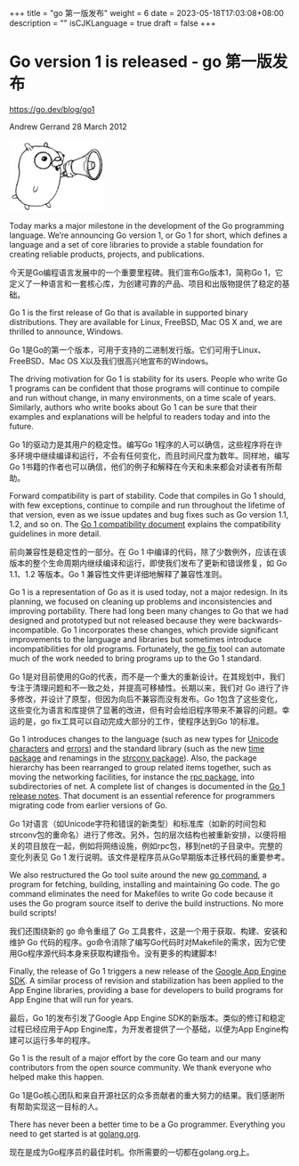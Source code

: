 +++
title = "go 第一版发布"
weight = 6
date = 2023-05-18T17:03:08+08:00
description = ""
isCJKLanguage = true
draft = false
+++

# Go version 1 is released - go 第一版发布

https://go.dev/blog/go1

Andrew Gerrand
28 March 2012

![img](GoVersion1IsReleased_img/gophermega.jpg)

Today marks a major milestone in the development of the Go programming language. We’re announcing Go version 1, or Go 1 for short, which defines a language and a set of core libraries to provide a stable foundation for creating reliable products, projects, and publications.

今天是Go编程语言发展中的一个重要里程碑。我们宣布Go版本1，简称Go 1，它定义了一种语言和一套核心库，为创建可靠的产品、项目和出版物提供了稳定的基础。

Go 1 is the first release of Go that is available in supported binary distributions. They are available for Linux, FreeBSD, Mac OS X and, we are thrilled to announce, Windows.

Go 1是Go的第一个版本，可用于支持的二进制发行版。它们可用于Linux、FreeBSD、Mac OS X以及我们很高兴地宣布的Windows。

The driving motivation for Go 1 is stability for its users. People who write Go 1 programs can be confident that those programs will continue to compile and run without change, in many environments, on a time scale of years. Similarly, authors who write books about Go 1 can be sure that their examples and explanations will be helpful to readers today and into the future.

Go 1的驱动力是其用户的稳定性。编写Go 1程序的人可以确信，这些程序将在许多环境中继续编译和运行，不会有任何变化，而且时间尺度为数年。同样地，编写Go 1书籍的作者也可以确信，他们的例子和解释在今天和未来都会对读者有所帮助。

Forward compatibility is part of stability. Code that compiles in Go 1 should, with few exceptions, continue to compile and run throughout the lifetime of that version, even as we issue updates and bug fixes such as Go version 1.1, 1.2, and so on. The [Go 1 compatibility document](https://go.dev/doc/go1compat.html) explains the compatibility guidelines in more detail.

前向兼容性是稳定性的一部分。在 Go 1 中编译的代码，除了少数例外，应该在该版本的整个生命周期内继续编译和运行，即使我们发布了更新和错误修复，如 Go 1.1、1.2 等版本。Go 1 兼容性文件更详细地解释了兼容性准则。

Go 1 is a representation of Go as it is used today, not a major redesign. In its planning, we focused on cleaning up problems and inconsistencies and improving portability. There had long been many changes to Go that we had designed and prototyped but not released because they were backwards-incompatible. Go 1 incorporates these changes, which provide significant improvements to the language and libraries but sometimes introduce incompatibilities for old programs. Fortunately, the [go fix](https://go.dev/cmd/go/#Run_go_tool_fix_on_packages) tool can automate much of the work needed to bring programs up to the Go 1 standard.

Go 1是对目前使用的Go的代表，而不是一个重大的重新设计。在其规划中，我们专注于清理问题和不一致之处，并提高可移植性。长期以来，我们对 Go 进行了许多修改，并设计了原型，但因为向后不兼容而没有发布。Go 1包含了这些变化，这些变化为语言和库提供了显著的改进，但有时会给旧程序带来不兼容的问题。幸运的是，go fix工具可以自动完成大部分的工作，使程序达到Go 1的标准。

Go 1 introduces changes to the language (such as new types for [Unicode characters](https://go.dev/doc/go1.html#rune) and [errors](https://go.dev/doc/go1.html#errors)) and the standard library (such as the new [time package](https://go.dev/doc/go1.html#time) and renamings in the [strconv package](https://go.dev/doc/go1.html#strconv)). Also, the package hierarchy has been rearranged to group related items together, such as moving the networking facilities, for instance the [rpc package](https://go.dev/pkg/net/rpc/), into subdirectories of net. A complete list of changes is documented in the [Go 1 release notes](https://go.dev/doc/go1.html). That document is an essential reference for programmers migrating code from earlier versions of Go.

Go 1对语言（如Unicode字符和错误的新类型）和标准库（如新的时间包和strconv包的重命名）进行了修改。另外，包的层次结构也被重新安排，以便将相关的项目放在一起，例如将网络设施，例如rpc包，移到net的子目录中。完整的变化列表见 Go 1 发行说明。该文件是程序员从Go早期版本迁移代码的重要参考。

We also restructured the Go tool suite around the new [go command](https://go.dev/doc/go1.html#cmd_go), a program for fetching, building, installing and maintaining Go code. The go command eliminates the need for Makefiles to write Go code because it uses the Go program source itself to derive the build instructions. No more build scripts!

我们还围绕新的 go 命令重组了 Go 工具套件，这是一个用于获取、构建、安装和维护 Go 代码的程序。go命令消除了编写Go代码时对Makefile的需求，因为它使用Go程序源代码本身来获取构建指令。没有更多的构建脚本!

Finally, the release of Go 1 triggers a new release of the [Google App Engine SDK](https://developers.google.com/appengine/docs/go). A similar process of revision and stabilization has been applied to the App Engine libraries, providing a base for developers to build programs for App Engine that will run for years.

最后，Go 1的发布引发了Google App Engine SDK的新版本。类似的修订和稳定过程已经应用于App Engine库，为开发者提供了一个基础，以便为App Engine构建可以运行多年的程序。

Go 1 is the result of a major effort by the core Go team and our many contributors from the open source community. We thank everyone who helped make this happen.

Go 1是Go核心团队和来自开源社区的众多贡献者的重大努力的结果。我们感谢所有帮助实现这一目标的人。

There has never been a better time to be a Go programmer. Everything you need to get started is at [golang.org](https://go.dev/).

现在是成为Go程序员的最佳时机。你所需要的一切都在golang.org上。
